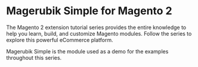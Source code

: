 # Magerubik Simple for Magento 2
The Magento 2 extension tutorial series provides the entire knowledge to help you learn, build, and customize Magento modules. Follow the series to explore this powerful eCommerce platform.

Magerubik Simple is the module used as a demo for the examples throughout this series.